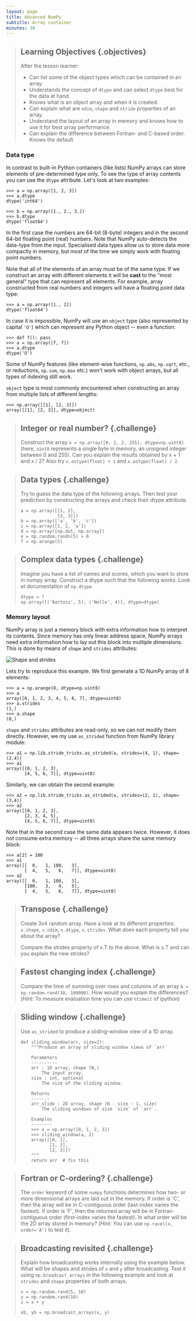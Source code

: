 ```yaml
---
layout: page
title: Advanced NumPy 
subtitle: Array container
minutes: 30
---
```

> ## Learning Objectives {.objectives}
>
> After the lesson learner:
>
> * Can list some of the object types which can be contained in an array.
> * Understands the concept of `dtype` and can select `dtype` best for the data at hand.
> * Knows what is an object array and when it is created.
> * Can explain what are `ndim`, `shape` and `stride` properties of an array.
> * Understand the layout of an array in memory and knows how to use it for best array performance.
> * Can explain the difference between Fortran- and C-based order. Knows the default.

### Data type 

In contrast to built-in Python containers (like lists)  NumPy arrays can store elements of pre-determined type only. To see the type of array contents you can use the `dtype` attribute. Let's look at two examples:

```
>>> a = np.array([1, 2, 3])
>>> a.dtype
dtype('int64')

>>> b = np.array([1., 2., 3.])
>>> b.dtype
dtype('float64')
```

In the first case the numbers are 64-bit (8-byte) integers and in the second 64-bit floating point (real)  numbers. Note that NumPy auto-detects the data-type from the input. Specialised data types allow us to store data more compactly in memory, but most of the time we simply work with floating point numbers.

Note that all of the elements of an array must be of the same type. If we construct an array with different elements it will be **cast** to the "most general" type that can represent all elements. For example, array constructed from real numbers and integers will have a floating point data type:

```
>>> a = np.array([1., 2])
dtype('float64')
```

In case it is impossible, NumPy will use an `object` type (also represented by capital `'O'`) which can represent any Python object -- even a function:

```
>>> def f(): pass
>>> a = np.array([f, f])
>>> a.dtype
dtype('O')
```

Some of NumPy features (like element-wise functions, `np.abs`, `np.sqrt`, etc., or reductions, `np.sum`, `np.max` etc.) won't work with object arrays, but all types of indexing still work.

`object` type is most commonly encountered when constructing an array from multiple lists of different lengths:

```
>>> np.array([[1], [2, 3]])
array([[1], [2, 3]], dtype=object)
```


> ## Integer or real number? {.challenge}
>
> Construct the array `x = np.array([0, 1, 2, 255], dtype=np.uint8)` (here, `uint8`
> represents a single byte in memory, an unsigned integer between 0 and 255). Can
> you explain the results obtained by x + 1 and x / 2? Also try `x.astype(float) + 1` and `x.astype(float) / 2`.

> ## Data types {.challenge}
>
> Try to guess the data type of the following arrays. Then test your prediction by  constructing the arrays and check their dtype attribute.
>
> ```
> a = np.array([[1, 2], 
>               [2, 3]])
> b = np.array(['a', 'b', 'c'])
> c = np.array([1, 2, 'a'])
> d = np.array([np.dot, np.array])
> e = np.random.randn(5) > 0
> f = np.arange(5)
> ```

> ## Complex data types {.challenge}
>
> Imagine you have a list of names and scores, which you want to store in numpy array. Construct a dtype such that the following works. Look at documentation of `np.dtype`.
>
> ```
> dtype = ?
> np.array([('Bartosz', 5), ('Nelle', 4)], dtype=dtype)
> ```

### Memory layout

NumPy array is just a memory block with extra information how to interpret its contents. Since memory has only linear address space, NumPy arrays need extra information how to lay out this block into multiple dimensions. This is done by means of `shape`  and `strides` attributes:

![Shape and strides](fig/strides.svg)

Lets try to reproduce this example. We first generate a 1D NumPy array of 8 elements:

```
>>> a = np.arange(8, dtype=np.uint8)
>>> a
array([0, 1, 2, 3, 4, 5, 6, 7], dtype=uint8)
>>> a.strides
(1,)
>>> a.shape
(8,)
```

`shape` and `strides` attributes are read-only, so we can not modify them directly. However, we my use 
`as_strided` function from NumPy library module:

```
>>> a1 = np.lib.stride_tricks.as_strided(a, strides=(4, 1), shape=(2,4))
>>> a1
array([[0, 1, 2, 3],
       [4, 5, 6, 7]], dtype=uint8)
```

Similarly, we can obtain the second example:
```
>>> a2 = np.lib.stride_tricks.as_strided(a, strides=(2, 1), shape=(3,4))
>>> a2
array([[0, 1, 2, 3],
       [2, 3, 4, 5],
       [4, 5, 6, 7]], dtype=uint8)
```

Note that in the second case the same data appears twice. However, it does not consume extra memory -- all three arrays share the same memory block:

```
>>> a[2] = 100
>>> a1
array([[  0,   1, 100,   3],
       [  4,   5,   6,   7]], dtype=uint8)
>>> a2
array([[  0,   1, 100,   3],
       [100,   3,   4,   5],
       [  4,   5,   6,   7]], dtype=uint8)
```

> ## Transpose {.challenge}
>
> Create 3x4 random array. Have a look at its different properties: ``x.shape``, ``x.ndim``,
``x.dtype``, ``x.strides``. What does each property tell you about the array?
> 
> Compare the strides property of x.T to the above. What is x.T and can you
explain the new strides?

> ## Fastest changing index {.challenge}
>
>  Compare the time of summing over rows and columns of an array `A = np.random.rand(10, 100000)`. How would you explain the differences? (*Hint*: To measure evaluation time you can use `%timeit` of ipython)

> ## Sliding window {.challenge}
>
> Use `as_strided` to produce a sliding-window view of a 1D array.
>
> ```
> def sliding_window(arr, size=2):
>     """Produce an array of sliding window views of `arr`
>     
>     Parameters
>     ----------
>     arr : 1D array, shape (N,)
>         The input array.
>     size : int, optional
>         The size of the sliding window.
>         
>     Returns
>     -------
>     arr_slide : 2D array, shape (N - size - 1, size)
>         The sliding windows of size `size` of `arr`.
>         
>     Examples
>     --------
>     >>> a = np.array([0, 1, 2, 3])
>     >>> sliding_window(a, 2)
>     array([[0, 1],
>            [1, 2],
>            [2, 3]])
>     """
>     return arr  # fix this
> ```

> ## Fortran or C-ordering? {.challenge}
>
> The `order` keyword of some `numpy` functions determines how two- or more dimensional arrays are laid out in the memory. If order is 'C', then the array will be in C-contiguous order (last-index varies the fastest). If order is 'F', then the returned array will be in Fortran-contiguous order (first-index varies the fastest). In what order will be the 2D array stored in memory? (*Hint*: You can use `np.ravel(x, order='A')` to test it).

> ## Broadcasting revisited {.challenge}
>
>  Explain how broadcasting works internally using the example below. What will be shapes and strides of `x` and `y` after broadcasting. Test it using `np.broadcast_arrays` in the following example and look at `strides` and `shape` properties of both arrays.
>
> ```
> x = np.random.rand(5, 10)
> y = np.random.rand(10)
> z = x + y
>
> xb, yb = np.broadcast_arrays(x, y)
> ```
